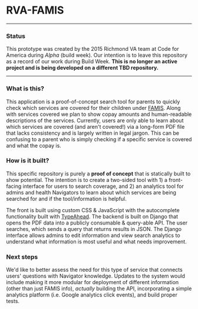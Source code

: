 # RVA-FAMIS

---

### Status

This prototype was created by the 2015 Richmond VA team at Code for America during *Alpha* (build week). Our intention is to leave this repository as a record of our work during Build Week.  **This is no longer an active project and is being developed on a different TBD repository.**

---

### What is this?

This application is a proof-of-concept search tool for parents to quickly check which services are covered for their children under [FAMIS](http://www.coverva.org/programs_famis.cfm). Along with services covered we plan to show copay amounts and human-readable descriptions of the services. Currently, users are only able to learn about which services are covered (and aren't covered!) via a long-form PDF file that lacks consistency and is largely written in legal jargon. This can be confusing to a parent who is simply checking if a specific service is covered and what the copay is.

### How is it built?

This specific repository is purely a **proof of concept** that is statically built to show potential. The intention is to create a two-sided tool with 1) a front-facing interface for users to search coverage, and 2) an analytics tool for admins and health Navigators to learn about which services are being searched for and if the tool/information is helpful.

The front is built using custom CSS & JavaScript with the autocomplete functionality built with [TypeAhead](https://twitter.github.io/typeahead.js/). The backend is built on Django that opens the PDF data into a publicly consumable & query-able API. The user searches, which sends a query that returns results in JSON. The Django interface allows admins to edit information and view search analytics to understand what information is most useful and what needs improvement.

### Next steps

We'd like to better assess the need for this type of service that connects users' questions with Navigator knowledge. Updates to the system would include making it more modular for deployment of different information (other than just FAMIS info), *actually* building the API, incorporating a simple analytics platform (i.e. Google analytics click events), and build proper tests.